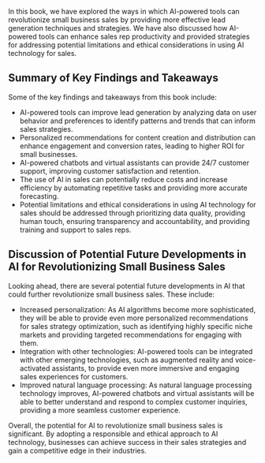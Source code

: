 
In this book, we have explored the ways in which AI-powered tools can revolutionize small business sales by providing more effective lead generation techniques and strategies. We have also discussed how AI-powered tools can enhance sales rep productivity and provided strategies for addressing potential limitations and ethical considerations in using AI technology for sales.

Summary of Key Findings and Takeaways
-------------------------------------

Some of the key findings and takeaways from this book include:

* AI-powered tools can improve lead generation by analyzing data on user behavior and preferences to identify patterns and trends that can inform sales strategies.
* Personalized recommendations for content creation and distribution can enhance engagement and conversion rates, leading to higher ROI for small businesses.
* AI-powered chatbots and virtual assistants can provide 24/7 customer support, improving customer satisfaction and retention.
* The use of AI in sales can potentially reduce costs and increase efficiency by automating repetitive tasks and providing more accurate forecasting.
* Potential limitations and ethical considerations in using AI technology for sales should be addressed through prioritizing data quality, providing human touch, ensuring transparency and accountability, and providing training and support to sales reps.

Discussion of Potential Future Developments in AI for Revolutionizing Small Business Sales
------------------------------------------------------------------------------------------

Looking ahead, there are several potential future developments in AI that could further revolutionize small business sales. These include:

* Increased personalization: As AI algorithms become more sophisticated, they will be able to provide even more personalized recommendations for sales strategy optimization, such as identifying highly specific niche markets and providing targeted recommendations for engaging with them.
* Integration with other technologies: AI-powered tools can be integrated with other emerging technologies, such as augmented reality and voice-activated assistants, to provide even more immersive and engaging sales experiences for customers.
* Improved natural language processing: As natural language processing technology improves, AI-powered chatbots and virtual assistants will be able to better understand and respond to complex customer inquiries, providing a more seamless customer experience.

Overall, the potential for AI to revolutionize small business sales is significant. By adopting a responsible and ethical approach to AI technology, businesses can achieve success in their sales strategies and gain a competitive edge in their industries.
